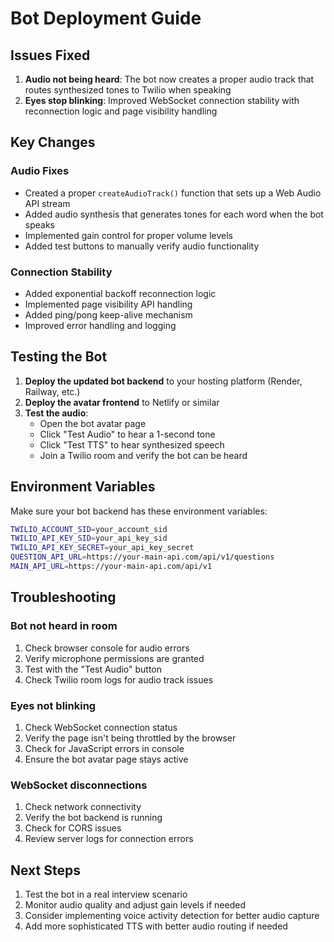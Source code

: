 # Bot Deployment Guide

## Issues Fixed

1. **Audio not being heard**: The bot now creates a proper audio track that routes synthesized tones to Twilio when speaking
2. **Eyes stop blinking**: Improved WebSocket connection stability with reconnection logic and page visibility handling

## Key Changes

### Audio Fixes
- Created a proper `createAudioTrack()` function that sets up a Web Audio API stream
- Added audio synthesis that generates tones for each word when the bot speaks
- Implemented gain control for proper volume levels
- Added test buttons to manually verify audio functionality

### Connection Stability
- Added exponential backoff reconnection logic
- Implemented page visibility API handling
- Added ping/pong keep-alive mechanism
- Improved error handling and logging

## Testing the Bot

1. **Deploy the updated bot backend** to your hosting platform (Render, Railway, etc.)
2. **Deploy the avatar frontend** to Netlify or similar
3. **Test the audio**:
   - Open the bot avatar page
   - Click "Test Audio" to hear a 1-second tone
   - Click "Test TTS" to hear synthesized speech
   - Join a Twilio room and verify the bot can be heard

## Environment Variables

Make sure your bot backend has these environment variables:

```bash
TWILIO_ACCOUNT_SID=your_account_sid
TWILIO_API_KEY_SID=your_api_key_sid
TWILIO_API_KEY_SECRET=your_api_key_secret
QUESTION_API_URL=https://your-main-api.com/api/v1/questions
MAIN_API_URL=https://your-main-api.com/api/v1
```

## Troubleshooting

### Bot not heard in room
1. Check browser console for audio errors
2. Verify microphone permissions are granted
3. Test with the "Test Audio" button
4. Check Twilio room logs for audio track issues

### Eyes not blinking
1. Check WebSocket connection status
2. Verify the page isn't being throttled by the browser
3. Check for JavaScript errors in console
4. Ensure the bot avatar page stays active

### WebSocket disconnections
1. Check network connectivity
2. Verify the bot backend is running
3. Check for CORS issues
4. Review server logs for connection errors

## Next Steps

1. Test the bot in a real interview scenario
2. Monitor audio quality and adjust gain levels if needed
3. Consider implementing voice activity detection for better audio capture
4. Add more sophisticated TTS with better audio routing if needed 